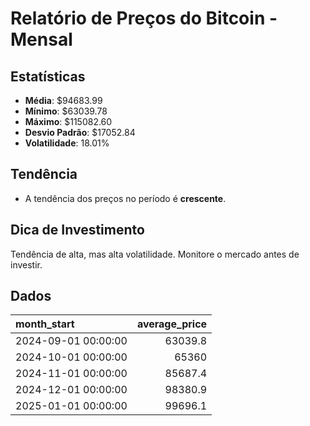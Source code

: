 
# Relatório de Preços do Bitcoin - Mensal

## Estatísticas
- **Média**: $94683.99
- **Mínimo**: $63039.78
- **Máximo**: $115082.60
- **Desvio Padrão**: $17052.84
- **Volatilidade**: 18.01%

## Tendência
- A tendência dos preços no período é **crescente**.

## Dica de Investimento
Tendência de alta, mas alta volatilidade. Monitore o mercado antes de investir.

## Dados
| month_start         |   average_price |
|:--------------------|----------------:|
| 2024-09-01 00:00:00 |         63039.8 |
| 2024-10-01 00:00:00 |         65360   |
| 2024-11-01 00:00:00 |         85687.4 |
| 2024-12-01 00:00:00 |         98380.9 |
| 2025-01-01 00:00:00 |         99696.1 |
